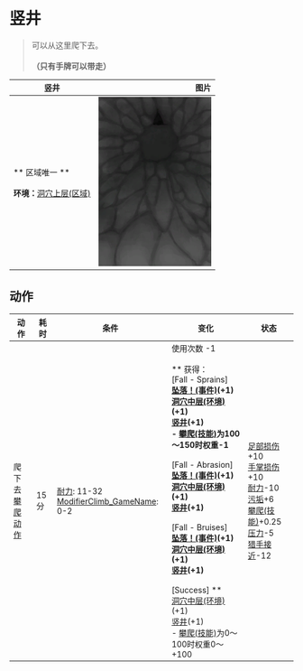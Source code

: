 # 竖井  
> 可以从这里爬下去。<br><br><b>（只有手牌可以带走）</b>  
  
  竖井  |   图片   
 ----  |  ----:   
 ** 区域唯一 **<br><br>**环境：**[洞穴上层(区域)](HighChamber.md)  |  <img decoding="async" src="Sprite/ShaftDown.png" href="a.md" style="max-width:300px;max-height:300px;">   
  
## 动作  
动作  |  耗时  |  条件  |  变化  |  状态  
----  |  ----  |  ----  |  ----  |  ----  
爬下去<br>[攀爬动作](ClimbAction.md)  |  15分  |  [耐力](Stamina.md): 11-32<br>[ModifierClimb_GameName](ModifierClimb.md): 0-2  |  使用次数  -1<br><br>** 获得： **<br>** [Fall - Sprains] **<br>  [坠落！(事件)](Event_FallSprains.md)(+1)<br>  [洞穴中层(环境)](Env_MidChamber.md)(+1)<br>  [竖井](ShaftMidChamberToHighChamber.md)(+1)<br>- [攀爬(技能)](Skill_Climbing.md)为100～150时权重-1<br><br>** [Fall - Abrasion] **<br>  [坠落！(事件)](Event_FallAbrasion.md)(+1)<br>  [洞穴中层(环境)](Env_MidChamber.md)(+1)<br>  [竖井](ShaftMidChamberToHighChamber.md)(+1)<br><br>** [Fall - Bruises] **<br>  [坠落！(事件)](Event_FallBruise.md)(+1)<br>  [洞穴中层(环境)](Env_MidChamber.md)(+1)<br>  [竖井](ShaftMidChamberToHighChamber.md)(+1)<br><br>** [Success] **<br>  [洞穴中层(环境)](Env_MidChamber.md)(+1)<br>  [竖井](ShaftMidChamberToHighChamber.md)(+1)<br>- [攀爬(技能)](Skill_Climbing.md)为0～100时权重0～+100<br>  |  [足部损伤](FootDamage.md)+10<br>[手掌损伤](HandDamage.md)+10<br>[耐力](Stamina.md)-10<br>[污垢](Filth.md)+6<br>[攀爬(技能)](Skill_Climbing.md)+0.25<br>[压力](Stress.md)-5<br>[猎手接近](HuntersProximity.md)-12  
